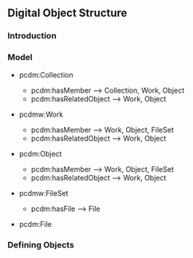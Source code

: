 
## Digital Object Structure

### Introduction

### Model

* pcdm:Collection
  * pcdm:hasMember --> Collection, Work, Object
  * pcdm:hasRelatedObject --> Work, Object
  
* pcdmw:Work
  * pcdm:hasMember --> Work, Object, FileSet
  * pcdm:hasRelatedObject --> Work, Object

* pcdm:Object
  * pcdm:hasMember --> Work, Object, FileSet
  * pcdm:hasRelatedObject --> Work, Object

* pcdmw:FileSet
  * pcdm:hasFile --> File

* pcdm:File

### Defining Objects


